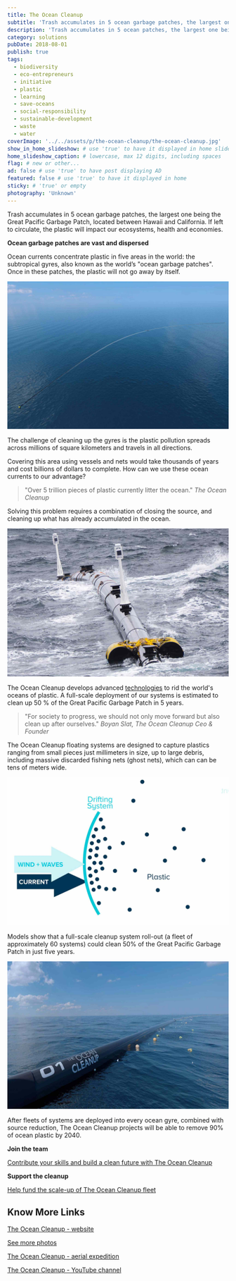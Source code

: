 ```yaml
---
title: The Ocean Cleanup
subtitle: 'Trash accumulates in 5 ocean garbage patches, the largest one being the Great Pacific Garbage Patch. If left to circulate, the plastic will impact our ecosystems, health and economies.'
description: 'Trash accumulates in 5 ocean patches, the largest one being the Great Pacific Garbage Patch. It is impacting our health, ecosystems and economies.'
category: solutions
pubDate: 2018-08-01
publish: true
tags:
  - biodiversity
  - eco-entrepreneurs
  - initiative
  - plastic
  - learning
  - save-oceans
  - social-responsibility
  - sustainable-development
  - waste
  - water
coverImage: '../../assets/p/the-ocean-cleanup/the-ocean-cleanup.jpg'
show_in_home_slideshow: # use 'true' to have it displayed in home slideshow
home_slideshow_caption: # lowercase, max 12 digits, including spaces
flag: # new or other...
ad: false # use 'true' to have post displaying AD
featured: false # use 'true' to have it displayed in home
sticky: # 'true' or empty
photography: 'Unknown'
---
```


Trash accumulates in 5 ocean garbage patches, the largest one being the Great Pacific Garbage Patch, located between Hawaii and California. If left to circulate, the plastic will impact our ecosystems, health and economies.

**Ocean garbage patches are vast and dispersed**

Ocean currents concentrate plastic in five areas in the world: the subtropical gyres, also known as the world’s "ocean garbage patches". Once in these patches, the plastic will not go away by itself.

![Ocean currents concentrate plastic in five areas](../../assets/p/the-ocean-cleanup/the-ocean-cleanup-02.jpg)

The challenge of cleaning up the gyres is the plastic pollution spreads across millions of square kilometers and travels in all directions.

Covering this area using vessels and nets would take thousands of years and cost billions of dollars to complete. How can we use these ocean currents to our advantage?

> "Over 5 trillion pieces of plastic currently litter the ocean." _The Ocean Cleanup_

Solving this problem requires a combination of closing the source, and cleaning up what has already accumulated in the ocean.

![Ocean currents concentrate plastic in five areas](../../assets/p/the-ocean-cleanup/the-ocean-cleanup-05.jpg)

The Ocean Cleanup develops advanced [technologies](https://www.theoceancleanup.com/technology/) to rid the world's oceans of plastic. A full-scale deployment of our systems is estimated to clean up 50 % of the Great Pacific Garbage Patch in 5 years.

> "For society to progress, we should not only move forward but also clean up after ourselves." _Boyan Slat, The Ocean Cleanup Ceo & Founder_

The Ocean Cleanup floating systems are designed to capture plastics ranging from small pieces just millimeters in size, up to large debris, including massive discarded fishing nets (ghost nets), which can can be tens of meters wide.

![The Ocean Cleanup floating systems are designed to capture plastics](../../assets/p/the-ocean-cleanup/the-ocean-cleanup-03.jpg)

Models show that a full-scale cleanup system roll-out (a fleet of approximately 60 systems) could clean 50% of the Great Pacific Garbage Patch in just five years.

![Models show that a full-scale cleanup system roll-out](../../assets/p/the-ocean-cleanup/the-ocean-cleanup-04.jpg)

After fleets of systems are deployed into every ocean gyre, combined with source reduction, The Ocean Cleanup projects will be able to remove 90% of ocean plastic by 2040.

**Join the team**

[Contribute your skills and build a clean future with The Ocean Cleanup](https://www.theoceancleanup.com/careers.html)

**Support the cleanup**

[Help fund the scale-up of The Ocean Cleanup fleet](https://www.theoceancleanup.com/fund/)

## Know More Links

[The Ocean Cleanup - website](https://www.theoceancleanup.com)

[See more photos](https://www.theoceancleanup.com/media-gallery/)

[The Ocean Cleanup - aerial expedition](https://www.theoceancleanup.com/milestones/aerial-expedition/)

[The Ocean Cleanup - YouTube channel](https://www.youtube.com/user/TheOceanCleanup)
